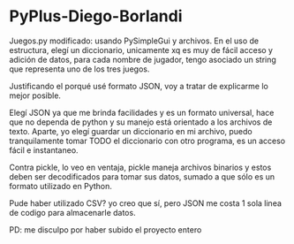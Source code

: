 # PyPlus-Diego-Borlandi
Juegos.py modificado: usando PySimpleGui y archivos.
En el uso de estructura, elegí un diccionario, unicamente xq es muy de fácil acceso y adición de datos, 
para cada nombre de jugador, tengo asociado un string que representa uno de los tres juegos.


Justificando el porqué usé formato JSON, voy a tratar de explicarme lo mejor posible.

Elegí JSON ya que me brinda facilidades y es un formato universal,
hace que no dependa de python y su manejo está orientado a los archivos de texto.
Aparte, yo elegí guardar un diccionario en mi archivo, puedo tranquilamente tomar TODO el diccionario con otro programa,
es un acceso fácil e instantaneo.

Contra pickle, lo veo en ventaja, pickle maneja archivos binarios y estos deben ser decodificados para tomar sus datos,
sumado a que sólo es un formato utilizado en Python.

Pude haber utilizado CSV? yo creo que sí, pero JSON me costa 1 sola linea de codigo para almacenarle datos.

PD: me disculpo por haber subido el proyecto entero
